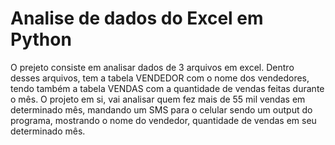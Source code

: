 # Analise de dados do Excel em Python 

O prejeto consiste em analisar dados de 3 arquivos em excel.  Dentro desses arquivos, tem a tabela VENDEDOR com o nome dos vendedores, 
tendo também a tabela VENDAS com a quantidade de vendas feitas durante o mês.
O projeto em si, vai analisar quem  fez mais de 55 mil vendas em determinado mês, mandando um SMS para o celular sendo um output do programa, mostrando o nome do vendedor,
quantidade de vendas em seu determinado mês.
